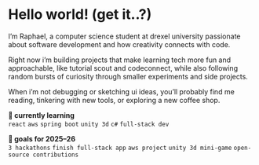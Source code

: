 # Hello world! (get it..?)

I’m Raphael, a computer science student at drexel university passionate about software development and how creativity connects with code.

Right now i’m building projects that make learning tech more fun and approachable, like tutorial scout and codeconnect, while also following random bursts of curiosity through smaller experiments and side projects.

When i’m not debugging or sketching ui ideas, you’ll probably find me reading, tinkering with new tools, or exploring a new coffee shop.


**🌱 currently learning**  
`react` `aws` `spring boot` `unity 3d` `c#` `full-stack dev`  

**🎯 goals for 2025–26**  
`3 hackathons` `finish full-stack app` `aws project` `unity 3d mini-game` `open-source contributions`
